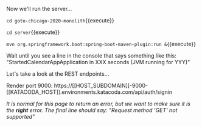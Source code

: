 Now we'll run the server...

`cd goto-chicago-2020-monolith`{{execute}}

`cd server`{{execute}}

`mvn org.springframework.boot:spring-boot-maven-plugin:run &`{{execute}}

Wait until you see a line in the console that says something like this: "StartedCalendarAppApplication in XXX seconds (JVM running for YYY)"

Let's take a look at the REST endpoints...

Render port 9000: https://[[HOST_SUBDOMAIN]]-9000-[[KATACODA_HOST]].environments.katacoda.com/api/auth/signin

<i>It is normal for this page to return an error, but we want to make sure it is the <b>right</b> error.  The final line should say: "Request method 'GET' not supported"</i>
